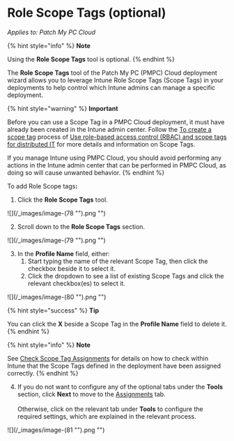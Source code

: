 # Role Scope Tags (optional)

_Applies to: Patch My PC Cloud_

{% hint style="info" %}
**Note**

Using the **Role Scope Tags** tool is optional.
{% endhint %}

The **Role Scope Tags** tool of the Patch My PC (PMPC) Cloud deployment wizard allows you to leverage Intune Role Scope Tags (Scope Tags) in your deployments to help control which Intune admins can manage a specific deployment.

{% hint style="warning" %}
**Important**

Before you can use a Scope Tag in a PMPC Cloud deployment, it must have already been created in the Intune admin center. Follow the [To create a scope tag](https://learn.microsoft.com/en-us/mem/intune/fundamentals/scope-tags#to-create-a-scope-tag) process of [Use role-based access control (RBAC) and scope tags for distributed IT](https://learn.microsoft.com/en-us/mem/intune/fundamentals/scope-tags) for more details and information on Scope Tags.

If you manage Intune using PMPC Cloud, you should avoid performing any actions in the Intune admin center that can be performed in PMPC Cloud, as doing so will cause unwanted behavior.
{% endhint %}

To add Role Scope tag&#x73;**:**

1. Click the **Role Scope Tags** tool.

![](/_images/image-(78 "").png "")

2. Scroll down to the **Role Scope Tags** section.

![](/_images/image-(79 "").png "")

3. In the **Profile Name** field, either:
   1. Start typing the name of the relevant Scope Tag, then click the checkbox beside it to select it.
   2. Click the dropdown to see a list of existing Scope Tags and click the relevant checkbox(es) to select it.

![](/_images/image-(80 "").png "")

{% hint style="success" %}
**Tip**

You can click the **X** beside a Scope Tag in the **Profile Name** field to delete it.
{% endhint %}

{% hint style="info" %}
**Note**

See [Check Scope Tag Assignments](../../../cloud-reference/intune-reference/check-scope-tag-assignments-in-intune.md) for details on how to check within Intune that the Scope Tags defined in the deployment have been assigned correctly.
{% endhint %}

4. If you do not want to configure any of the optional tabs under the **Tools** section, click **Next** to move to the [Assignments](../cloud-assignments-deployment-tab.md) tab.\
   \
   Otherwise, click on the relevant tab under **Tools** to configure the required settings, which are explained in the relevant process.

![](/_images/image-(81 "").png "")

